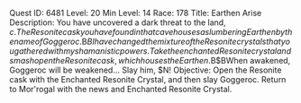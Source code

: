 Quest ID: 6481
Level: 20
Min Level: 14
Race: 178
Title: Earthen Arise
Description: You have uncovered a dark threat to the land, $c. The Resonite cask you have found in that cave houses a slumbering Earthen by the name of Goggeroc.$B$BI have changed the mixture of the Resonite crystals that you gathered with my shamanistic powers. Take the enchanted Resonite crystal and smash open the Resonite cask, which houses the Earthen.$B$BWhen awakened, Goggeroc will be weakened... Slay him, $N!
Objective: Open the Resonite cask with the Enchanted Resonite Crystal, and then slay Goggeroc. Return to Mor'rogal with the news and Enchanted Resonite Crystal.
